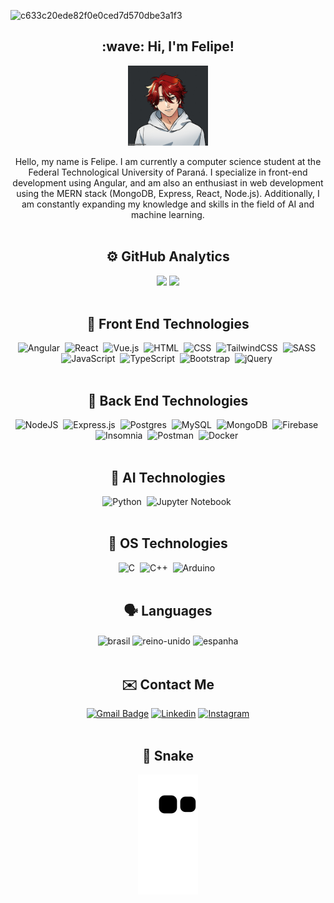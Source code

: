 ![c633c20ede82f0e0ced7d570dbe3a1f3](https://user-images.githubusercontent.com/70382532/138322189-2db8df52-9dcb-40a0-88a8-c365466bd33d.gif)

<h2 align="center">:wave: Hi, I'm Felipe!</h2>
<div align="center">
   <img align="center" alt="felipe_gif" height="128" width="128" src="https://github.com/felipolis/felipolis/blob/main/meuavatar.gif">
   <br>
   <br>
   <div align="center">Hello, my name is Felipe. I am currently a computer science student at the Federal Technological University of Paraná. I specialize in front-end development using Angular, and am also an enthusiast in web development using the MERN stack (MongoDB, Express, React, Node.js). Additionally, I am constantly expanding my knowledge and skills in the field of AI and machine learning. </div>
</div>
<br>

<h2 align="center">⚙️ GitHub Analytics</h2>
<div align="center">
  <img height="180em" src="https://github-readme-stats.vercel.app/api?username=felipolis&show_icons=true&theme=dracula&include_all_commits=true&count_private=true"/>
  <img height="180em" src="https://github-readme-stats.vercel.app/api/top-langs/?username=felipolis&layout=compact&langs_count=16&theme=dracula"/>
</div><br>

<h2 align="center">🎨 Front End Technologies</h2>

<div align="center">

   ![Angular](https://img.shields.io/badge/angular-%2320232a.svg?style=for-the-badge&logo=angular&logoColor=%23DD0031)&nbsp;
   ![React](https://img.shields.io/badge/react-%2320232a.svg?style=for-the-badge&logo=react&logoColor=%2361DAFB)&nbsp;
   ![Vue.js](https://img.shields.io/badge/vuejs-%2320232a.svg?style=for-the-badge&logo=vuedotjs&logoColor=%234FC08D)&nbsp;
   ![HTML](https://img.shields.io/badge/-HTML-%2320232a.svg?style=for-the-badge&logo=HTML5)&nbsp;
   ![CSS](https://img.shields.io/badge/-CSS-%2320232a.svg?style=for-the-badge&logo=CSS3&logoColor=1572B6)&nbsp;
   ![TailwindCSS](https://img.shields.io/badge/tailwindcss-%2320232a.svg?style=for-the-badge&logo=tailwind-css&logoColor=%2338B2AC)&nbsp;
   ![SASS](https://img.shields.io/badge/SASS-%2320232a.svg?style=for-the-badge&logo=SASS&logoColor=hotpink)&nbsp;
   ![JavaScript](https://img.shields.io/badge/-JavaScript-%2320232a.svg?style=for-the-badge&logo=javascript)&nbsp;
   ![TypeScript](https://img.shields.io/badge/typescript-%2320232a.svg?style=for-the-badge&logo=typescript&logoColor=%23007ACC)&nbsp;
   ![Bootstrap](https://img.shields.io/badge/bootstrap-%2320232a.svg?style=for-the-badge&logo=bootstrap&logoColor=%23563D7C)&nbsp;
   ![jQuery](https://img.shields.io/badge/jquery-%2320232a.svg?style=for-the-badge&logo=jquery&logoColor=%230769AD)&nbsp;
   <br><br>
 </div>

<h2 align="center">🔧 Back End Technologies</h2>
<div align="center">

   ![NodeJS](https://img.shields.io/badge/node.js-%2320232a?style=for-the-badge&logo=node.js&logoColor=6DA55F)&nbsp;
   ![Express.js](https://img.shields.io/badge/express.js-%2320232a.svg?style=for-the-badge&logo=express&logoColor=%23404d59)&nbsp;
   ![Postgres](https://img.shields.io/badge/postgres-%2320232a.svg?style=for-the-badge&logo=postgresql&logoColor=%23316192)&nbsp;
   ![MySQL](https://img.shields.io/badge/-MySQL-%2320232a.svg?style=for-the-badge&logo=mysql)&nbsp;
   ![MongoDB](https://img.shields.io/badge/MongoDB-%2320232a.svg?style=for-the-badge&logo=mongodb&logoColor=%234ea94b)&nbsp;
   ![Firebase](https://img.shields.io/badge/firebase-%2320232a.svg?style=for-the-badge&logo=firebase)&nbsp;
   ![Insomnia](https://img.shields.io/badge/Insomnia-%2320232a?style=for-the-badge&logo=insomnia&logoColor=5849BE)&nbsp;
   ![Postman](https://img.shields.io/badge/Postman-%2320232a?style=for-the-badge&logo=postman&logoColor=FF6C37)&nbsp;
   ![Docker](https://img.shields.io/badge/docker-%2320232a.svg?style=for-the-badge&logo=docker&logoColor=%230db7ed)&nbsp;
   <br><br>
</div>

<h2 align="center">🤖 AI Technologies</h2>
<div align="center">

   ![Python](https://img.shields.io/badge/-Python-%2320232a.svg?style=for-the-badge&logo=python)&nbsp;
   ![Jupyter Notebook](https://img.shields.io/badge/jupyter-%2320232a.svg?style=for-the-badge&logo=jupyter&logoColor=orange)&nbsp;
   <br><br>
</div>

<h2 align="center">🧰 OS Technologies</h2>
<div align="center">

   ![C](https://img.shields.io/badge/-C-%2320232a.svg?style=for-the-badge&logo=C&logoColor=A8B9CC)&nbsp;
   ![C++](https://img.shields.io/badge/-C++-%2320232a.svg?style=for-the-badge&logo=C%2B%2B&logoColor=00599C)&nbsp;
   ![Arduino](https://img.shields.io/badge/-Arduino-%2320232a?style=for-the-badge&logo=Arduino&logoColor=00979D)&nbsp;
   <br><br>
</div>
   
<h2 align="center">🗣️ Languages</h2>
<div style="display: inline_block" align="center">
  <img align="center" alt="brasil" height="40" width="40" src="https://cdn-icons-png.flaticon.com/512/317/317132.png">
  <img align="center" alt="reino-unido" height="40" width="40" src="https://cdn-icons-png.flaticon.com/512/317/317348.png">
  <img align="center" alt="espanha" height="40" width="40" src="https://cdn-icons-png.flaticon.com/512/317/317316.png">
</div><br>

<h2 align="center">✉️ Contact Me</h2>
<div align="center">

   [![Gmail Badge](https://img.shields.io/badge/-Gmail-c14438?style=for-the-badge&logo=Gmail&logoColor=white&link=mailto:felipecunhamendes@gmail.com)](mailto:felipecunhamendes@gmail.com)
   [![Linkedin](https://img.shields.io/badge/LinkedIn-0077B5?style=for-the-badge&logo=linkedin&logoColor=white)](https://www.linkedin.com/in/felipeacmendes/)
   [![Instagram](https://img.shields.io/badge/Instagram-E4405F?style=for-the-badge&logo=instagram&logoColor=white)](https://www.instagram.com/felipeacmendes/)
   <br><br>
   
</div>

<h2 align="center">🐍 Snake</h2>

<div align="center">
   
   ![Snake animation](https://github.com/felipolis/felipolis/blob/output/github-contribution-grid-snake.svg)
   
</div>

